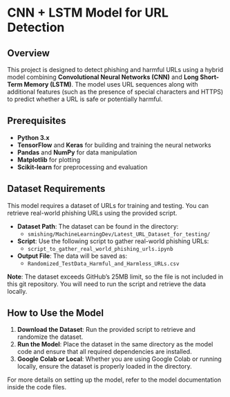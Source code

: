 # CNN + LSTM Model for URL Detection

## Overview

This project is designed to detect phishing and harmful URLs using a hybrid model combining **Convolutional Neural Networks (CNN)** and **Long Short-Term Memory (LSTM)**. The model uses URL sequences along with additional features (such as the presence of special characters and HTTPS) to predict whether a URL is safe or potentially harmful.

## Prerequisites

- **Python 3.x**
- **TensorFlow** and **Keras** for building and training the neural networks
- **Pandas** and **NumPy** for data manipulation
- **Matplotlib** for plotting
- **Scikit-learn** for preprocessing and evaluation

## Dataset Requirements

This model requires a dataset of URLs for training and testing. You can retrieve real-world phishing URLs using the provided script.

- **Dataset Path**: The dataset can be found in the directory:
  - `smishing/MachineLearningDev/Latest_URL_Dataset_for_testing/`
- **Script**: Use the following script to gather real-world phishing URLs:
  - `script_to_gather_real_world_phishing_urls.ipynb`
- **Output File**: The data will be saved as:
  - `Randomized_TestData_Harmful_and_Harmless_URLs.csv`

**Note**: The dataset exceeds GitHub’s 25MB limit, so the file is not included in this git repository. You will need to run the script and retrieve the data locally.

## How to Use the Model

1. **Download the Dataset**: Run the provided script to retrieve and randomize the dataset.
2. **Run the Model**: Place the dataset in the same directory as the model code and ensure that all required dependencies are installed.
3. **Google Colab or Local**: Whether you are using Google Colab or running locally, ensure the dataset is properly loaded in the directory.

For more details on setting up the model, refer to the model documentation inside the code files.
